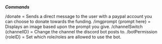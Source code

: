 ***Commands***
  
  /donate = Sends a direct message to the user with a paypal account you can choose to donate towards the funding.
  /imgprompt {prompt here} = Displays an image based upon the prompt you give.
  /channelSwitch {channelID} = Change the channel the discord bot posts to.
  /botPermission {roleID} = Set which role/roles are allowed to use the bot.
